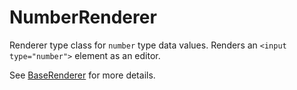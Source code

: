 NumberRenderer
==============
Renderer type class for `number` type data values.
Renders an `<input type="number">` element as an editor.

See [BaseRenderer](BaseRenderer.md) for more details.